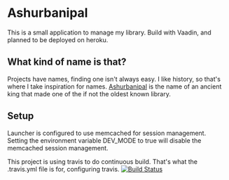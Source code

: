 Ashurbanipal
============

This is a small application to manage my library.
Build with Vaadin, and planned to be deployed on heroku.

What kind of name is that?
--------------------------

Projects have names, finding one isn't always easy. I like history, so that's where I take inspiration for names.
[Ashurbanipal](http://en.wikipedia.org/wiki/Ashurbanipal) is the name of an ancient king
that made one of the if not the oldest known library.

Setup
-----

Launcher is configured to use memcached for session management.
Setting the environment variable DEV_MODE to true will disable the memcached session management.

This project is using travis to do continuous build. That's what the .travis.yml file is for, configuring travis.
[![Build Status](https://secure.travis-ci.org/nhurion/ashurbanipal.png)](http://travis-ci.org/nhurion/ashurbanipal)
